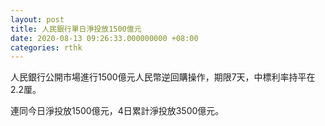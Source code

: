 ```yaml
---
layout: post
title: 人民銀行單日淨投放1500億元
date: 2020-08-13 09:26:33.000000000 +08:00
categories: rthk
---
```


人民銀行公開市場進行1500億元人民幣逆回購操作，期限7天，中標利率持平在2.2厘。

連同今日淨投放1500億元，4日累計淨投放3500億元。
